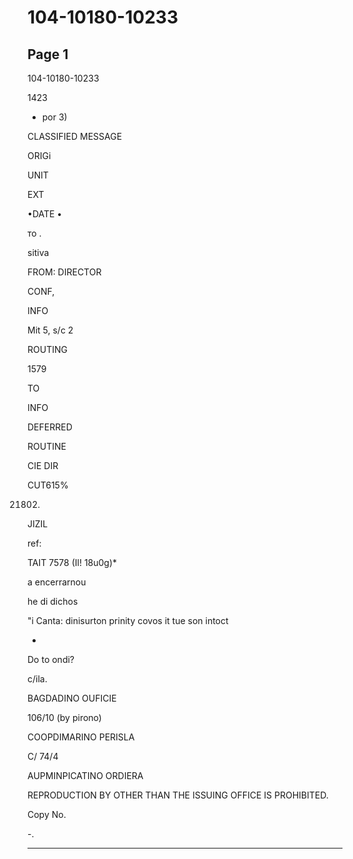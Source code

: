 # 104-10180-10233

## Page 1

104-10180-10233

1423

+ por 3)

CLASSIFIED MESSAGE

ORIGi

UNIT

EXT

•DATE •

то .

sitiva

FROM: DIRECTOR

CONF,

INFO

Mit 5, s/c 2

ROUTING

1579

TO

INFO

DEFERRED

ROUTINE

CIE DIR

CUT615%

21802.

JIZIL

ref:

TAIT 7578 (Il! 18u0g)*

a encerrarnou

he di dichos

"i Canta: dinisurton prinity covos it tue son intoct

-

Do to ondi?

c/ila.

BAGDADINO OUFICIE

106/10 (by pirono)

COOPDIMARINO PERISLA

C/ 74/4

AUPMINPICATINO ORDIERA

REPRODUCTION BY OTHER THAN THE ISSUING OFFICE IS PROHIBITED.

Copy No.

-.

---

